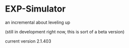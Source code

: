 # EXP-Simulator
an incremental about leveling up

(still in development right now, this is sort of a beta version)

current version 2.1.403
